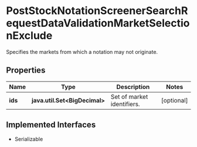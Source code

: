 

# PostStockNotationScreenerSearchRequestDataValidationMarketSelectionExclude

Specifies the markets from which a notation may not originate.

## Properties

Name | Type | Description | Notes
------------ | ------------- | ------------- | -------------
**ids** | **java.util.Set&lt;BigDecimal&gt;** | Set of market identifiers. |  [optional]


## Implemented Interfaces

* Serializable


